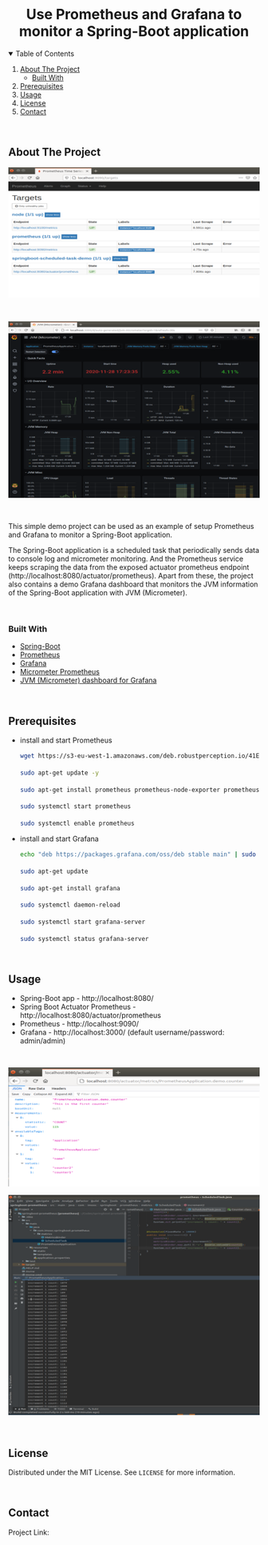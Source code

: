 
<br />
<p align="center">
  <h1 align="center">Use Prometheus and Grafana to monitor a Spring-Boot application</h1>
</p>


<details open="open">
  <summary>Table of Contents</summary>
  <ol>
    <li>
      <a href="#about-the-project">About The Project</a>
      <ul>
        <li><a href="#built-with">Built With</a></li>
      </ul>
    </li>
    <li>
      <a href="#prerequisites">Prerequisites</a>
    </li>
    <li><a href="#usage">Usage</a></li>
    <li><a href="#license">License</a></li>
    <li><a href="#contact">Contact</a></li>
  </ol>
</details>


<br />

## About The Project

![Prometheus Monitoring](images/prometheus-scheduled-task-endpoint.PNG?raw=true)

<br/>

![Grafana JVM Dashboard](images/grafana-jvm-dashboard.PNG?raw=true)

<br />

This simple demo project can be used as an example of setup Prometheus and Grafana to monitor a Spring-Boot application. 

The Spring-Boot application is a scheduled task that periodically sends data to console log and micrometer monitoring. And the Prometheus service keeps scraping the data from the exposed actuator prometheus endpoint (http://localhost:8080/actuator/prometheus). Apart from these, the project also contains a demo Grafana dashboard that monitors the JVM information of the Spring-Boot application with JVM (Micrometer). 

<br/>

### Built With

* [Spring-Boot](https://spring.io/projects/spring-boot)
* [Prometheus](https://prometheus.io/)
* [Grafana](https://grafana.com/)
* [Micrometer Prometheus](https://micrometer.io/docs/registry/prometheus)
* [JVM (Micrometer) dashboard for Grafana](https://grafana.com/grafana/dashboards/4701)

<br/>


## Prerequisites 

* install and start Prometheus
  ```sh
  wget https://s3-eu-west-1.amazonaws.com/deb.robustperception.io/41EFC99D.gpg | sudo apt-key add -

  sudo apt-get update -y

  sudo apt-get install prometheus prometheus-node-exporter prometheus-pushgateway prometheus-alertmanager -y

  sudo systemctl start prometheus

  sudo systemctl enable prometheus
  ```

* install and start Grafana
  ```sh
  echo "deb https://packages.grafana.com/oss/deb stable main" | sudo tee -a /etc/apt/sources.list.d/grafana.list

  sudo apt-get update

  sudo apt-get install grafana

  sudo systemctl daemon-reload

  sudo systemctl start grafana-server

  sudo systemctl status grafana-server
  ```
<br />


## Usage

* Spring-Boot app - http://localhost:8080/
* Spring Boot Actuator Prometheus - http://localhost:8080/actuator/prometheus
* Prometheus - http://localhost:9090/
* Grafana - http://localhost:3000/  (default username/password: admin/admin)

<br />

![Spring-Boot Actuator Prometheus endpoint](images/actuator-endpoint.PNG?raw=true)

![Spring-Boot app output](images/scheduled-task-output.PNG?raw=true)

<br/>


## License

Distributed under the MIT License. See `LICENSE` for more information.

<br/>


## Contact
Project Link: 



